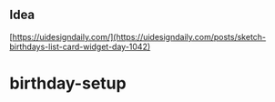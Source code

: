 ## Idea

[https://uidesigndaily.com/](https://uidesigndaily.com/posts/sketch-birthdays-list-card-widget-day-1042)
# birthday-setup
